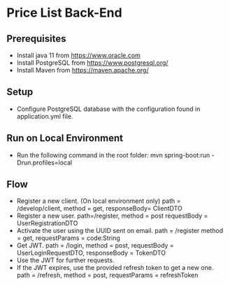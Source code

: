 # Price List Back-End

## Prerequisites 

+ Install java 11 from https://www.oracle.com
+ Install PostgreSQL from https://www.postgresql.org/
+ Install Maven from https://maven.apache.org/

## Setup 

+ Configure PostgreSQL database with the configuration found in application.yml file.

## Run on Local Environment

+ Run the following command in the root folder: mvn spring-boot:run -Drun.profiles=local

## Flow 

+ Register a new client. (On local environment only) path = /develop/client, method = get, responseBody= ClientDTO 
+ Register a new user. path=/register, method = post requestBody = UserRegistrationDTO
+ Activate the user using the UUID sent on email. path = /register method = get, requestParams = code:String
+ Get JWT. path = /login, method = post, requestBody = UserLoginRequestDTO, responseBody = TokenDTO
+ Use the JWT for further requests.
+ If the JWT expires, use the provided refresh token to get a new one. path = /refresh, method = post, requestParams = refreshToken